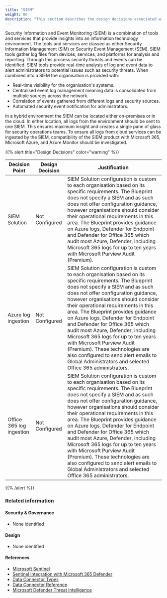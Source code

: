 ```yaml
---
title: "SIEM"
weight: 80
description: "This section describes the design decisions associated with Security Information and Event Monitoring for system(s) built using ASD's Blueprint for Secure Cloud."
---
```


Security Information and Event Monitoring (SIEM) is a combination of tools and services that provide insights into an information technology environment. The tools and services are classed as either Security Information Management (SIM) or Security Event Management (SEM). SIEM tools gather log files from devices, services, and platforms for analysis and reporting. Through this process security threats and events can be identified. SIEM tools provide real-time analysis of log and event data to alert administrators to potential issues such as security threats. When combined into a SIEM the organisation is provided with:

* Real-time visibility for the organisation's systems.
* Centralised event log management meaning data is consolidated from multiple sources across the network.
* Correlation of events gathered from different logs and security sources.
* Automated security event notification for administrators.

In a hybrid environment the SIEM can be located either on-premises or in the cloud. In either location, all logs from the environment should be sent to one SIEM. This ensures maximum insight and creates a single pane of glass for security operations teams. To ensure all logs from cloud services can be ingested by the SIEM, compatibility of the SIEM product with Microsoft 365, Microsoft Azure, and Azure Monitor should be investigated.

{{% alert title="Design Decisions" color="warning" %}}

| Decision Point           | Design Decision | Justification                                                                                                                                                                                                                                                                                                                                                                                                                                                                                                                                                                                                           |
|--------------------------|-----------------|-------------------------------------------------------------------------------------------------------------------------------------------------------------------------------------------------------------------------------------------------------------------------------------------------------------------------------------------------------------------------------------------------------------------------------------------------------------------------------------------------------------------------------------------------------------------------------------------------------------------------|
| SIEM Solution            | Not Configured  | SIEM Solution configuration is custom to each organisation based on its specific requirements. The Blueprint does not specify a SIEM and as such does not offer configuration guidance, however organisations should consider their operational requirements in this area. The Blueprint provides guidance on Azure logs, Defender for Endpoint and Defender for Office 365 which audit most Azure, Defender, including Microsoft 365 logs for up to ten years with Microsoft Purview Audit (Premium).                                                                                                                              |
| Azure log ingestion      | Not Configured  | SIEM Solution configuration is custom to each organisation based on its specific requirements. The Blueprint does not specify a SIEM and as such does not offer configuration guidance, however organisations should consider their operational requirements in this area. The Blueprint provides guidance on Azure logs, Defender for Endpoint and Defender for Office 365 which audit most Azure, Defender, including Microsoft 365 logs for up to ten years with Microsoft Purview Audit (Premium). These technologies are also configured to send alert emails to Global Administrators and selected Office 365 administrators. |
| Office 365 log ingestion | Not Configured  | SIEM Solution configuration is custom to each organisation based on its specific requirements. The Blueprint does not specify a SIEM and as such does not offer configuration guidance, however organisations should consider their operational requirements in this area. The Blueprint provides guidance on Azure logs, Defender for Endpoint and Defender for Office 365 which audit most Azure, Defender, including Microsoft 365 logs for up to ten years with Microsoft Purview Audit (Premium). These technologies are also configured to send alert emails to Global Administrators and selected Office 365 administrators. |

{{% /alert %}}

### Related information

#### Security & Governance

* None identified

#### Design

* None identified

#### References

* [Microsoft Sentinel](https://learn.microsoft.com/azure/sentinel/overview)
* [Sentinel Integration with Microsoft 365 Defender](https://learn.microsoft.com/azure/sentinel/microsoft-365-defender-sentinel-integration)
* [Data Connector Types](https://docs.microsoft.com/azure/sentinel/connect-azure-windows-microsoft-services)
* [Data Connector Reference](https://learn.microsoft.com/azure/sentinel/data-connectors-reference)
* [Microsoft Defender Threat Intelligence](https://learn.microsoft.com/defender/threat-intelligence/what-is-microsoft-defender-threat-intelligence-defender-ti) 
